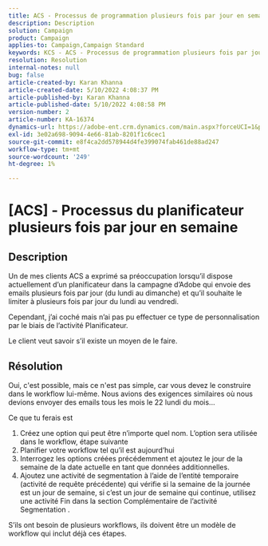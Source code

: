 ```yaml
---
title: ACS - Processus de programmation plusieurs fois par jour en semaine
description: Description
solution: Campaign
product: Campaign
applies-to: Campaign,Campaign Standard
keywords: KCS - ACS - Processus de programmation plusieurs fois par jour en semaine
resolution: Resolution
internal-notes: null
bug: false
article-created-by: Karan Khanna
article-created-date: 5/10/2022 4:08:37 PM
article-published-by: Karan Khanna
article-published-date: 5/10/2022 4:08:58 PM
version-number: 2
article-number: KA-16374
dynamics-url: https://adobe-ent.crm.dynamics.com/main.aspx?forceUCI=1&pagetype=entityrecord&etn=knowledgearticle&id=e4266a6e-7bd0-ec11-a7b5-00224809c556
exl-id: 3e02a698-9094-4e66-81ab-8201f1c6cec1
source-git-commit: e8f4ca2dd578944d4fe399074fab461de88ad247
workflow-type: tm+mt
source-wordcount: '249'
ht-degree: 1%

---
```


# [ACS] - Processus du planificateur plusieurs fois par jour en semaine

## Description


Un de mes clients ACS a exprimé sa préoccupation lorsqu’il dispose actuellement d’un planificateur dans la campagne d’Adobe qui envoie des emails plusieurs fois par jour (du lundi au dimanche) et qu’il souhaite le limiter à plusieurs fois par jour du lundi au vendredi.

Cependant, j’ai coché mais n’ai pas pu effectuer ce type de personnalisation par le biais de l’activité Planificateur.

Le client veut savoir s’il existe un moyen de le faire.


## Résolution


Oui, c&#39;est possible, mais ce n&#39;est pas simple, car vous devez le construire dans le workflow lui-même. Nous avions des exigences similaires où nous devions envoyer des emails tous les mois le 22 lundi du mois...

Ce que tu ferais est

1. Créez une option qui peut être n’importe quel nom. L’option sera utilisée dans le workflow, étape suivante
2. Planifier votre workflow tel qu’il est aujourd’hui
3. Interrogez les options créées précédemment et ajoutez le jour de la semaine de la date actuelle en tant que données additionnelles.
4. Ajoutez une activité de segmentation à l’aide de l’entité temporaire (activité de requête précédente) qui vérifie si la semaine de la journée est un jour de semaine, si c’est un jour de semaine qui continue, utilisez une activité Fin dans la section Complémentaire de l’activité Segmentation .




S’ils ont besoin de plusieurs workflows, ils doivent être un modèle de workflow qui inclut déjà ces étapes.
